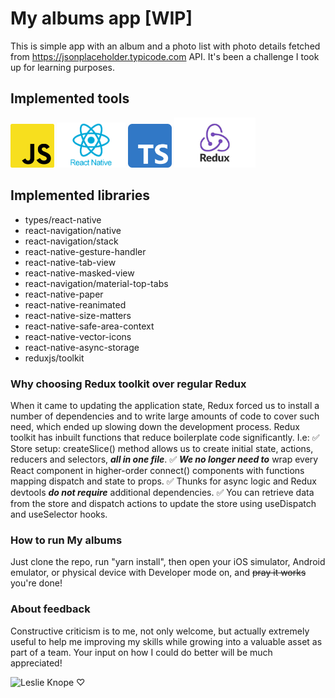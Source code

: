 # My albums app [WIP]

This is simple app with an album and a photo list with photo details fetched from https://jsonplaceholder.typicode.com API. It's been a challenge I took up for learning purposes.

## Implemented tools

<div style={display: "flex"}>
<img src="/assets/images/JS_logo.png" width="70" alt="Javascript logo"/>
<img src="/assets/images/RN_logo.webp" width="110" alt="React Native logo"/>
<img src="/assets/images/TS_logo.png" width="70" alt="Typescript logo"/>
<img src="/assets/images/Redux_logo.jpeg" width="130" alt="Redux logo"/>
<div>

## Implemented libraries

- types/react-native
- react-navigation/native
- react-navigation/stack
- react-native-gesture-handler
- react-native-tab-view
- react-native-masked-view
- react-navigation/material-top-tabs
- react-native-paper
- react-native-reanimated
- react-native-size-matters
- react-native-safe-area-context
- react-native-vector-icons
- react-native-async-storage
- reduxjs/toolkit

### Why choosing Redux toolkit over regular Redux

When it came to updating the application state, Redux forced us to install a number of dependencies and to write large amounts of code to cover such need, which ended up slowing down the development process.
Redux toolkit has inbuilt functions that reduce boilerplate code significantly. I.e:
✅ Store setup: createSlice() method allows us to create initial state, actions, reducers and selectors, **_all in one file_**.
✅ **_We no longer need to_** wrap every React component in higher-order connect() components with functions mapping dispatch and state to props.
✅ Thunks for async logic and Redux devtools **_do not require_** additional dependencies.
✅ You can retrieve data from the store and dispatch actions to update the store using useDispatch and useSelector hooks.

### How to run My albums

Just clone the repo, run "yarn install", then open your iOS simulator, Android emulator, or physical device with Developer mode on, and ~~pray it works~~ you're done!

### About feedback

Constructive criticism is to me, not only welcome, but actually extremely useful to help me improving my skills while growing into a valuable asset as part of a team. Your input on how I could do better will be much appreciated!

![Leslie Knope ♡](https://i.pinimg.com/originals/cd/d9/72/cdd972305bd6a8af24ca7cd26e375d59.gif)
